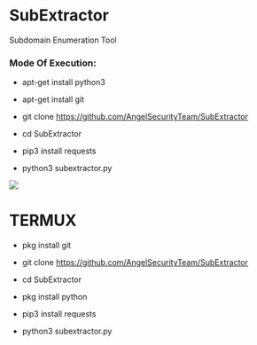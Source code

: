 # SubExtractor

Subdomain Enumeration Tool

<h3> Mode Of Execution: </h3>

* apt-get install python3

* apt-get install git

* git clone https://github.com/AngelSecurityTeam/SubExtractor

* cd SubExtractor

* pip3 install requests

* python3 subextractor.py

<img src="https://github.com/AngelSecurityTeam/SubExtractor/blob/master/subextractor_foto.png">

# TERMUX

* pkg install git

* git clone  https://github.com/AngelSecurityTeam/SubExtractor

* cd SubExtractor

* pkg install python

* pip3 install requests

* python3 subextractor.py
